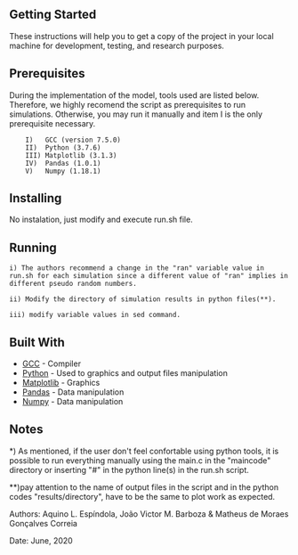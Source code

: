 ## Getting Started

These instructions will help you to get a copy of the project in your local machine for development, testing, and research purposes. 

## Prerequisites

During the implementation of the model,  tools used are listed below. Therefore, we highly recomend the script  as prerequisites to run simulations. Otherwise, you may run it manually and item I is the only prerequisite necessary.

```
    I)   GCC (version 7.5.0)
    II)  Python (3.7.6)
    III) Matplotlib (3.1.3)
    IV)  Pandas (1.0.1)
    V)   Numpy (1.18.1)
```

## Installing

No instalation, just modify and execute run.sh file.

## Running

    i) The authors recommend a change in the "ran" variable value in run.sh for each simulation since a different value of "ran" implies in different pseudo random numbers.
    
    ii) Modify the directory of simulation results in python files(**).

    iii) modify variable values in sed command.

## Built With

* [GCC](https://gcc.gnu.org/) - Compiler 
* [Python](https://www.python.org/) - Used to graphics and output files manipulation
* [Matplotlib](https://matplotlib.org/) - Graphics
* [Pandas](https://pandas.org/) - Data manipulation
* [Numpy](https://numpy.org/) - Data manipulation


## Notes

*) As mentioned, if the user don't feel confortable using python tools, it is possible to run everything manually using the main.c in the "maincode" directory or inserting "#" in the python line(s) in the run.sh script.

**)pay attention to the name of output files in the script and in the python codes "results/directory", have to be the same to plot work as expected. 


Authors: Aquino L. Espíndola, João Victor M. Barboza & Matheus de Moraes Gonçalves Correia

Date: June, 2020 
